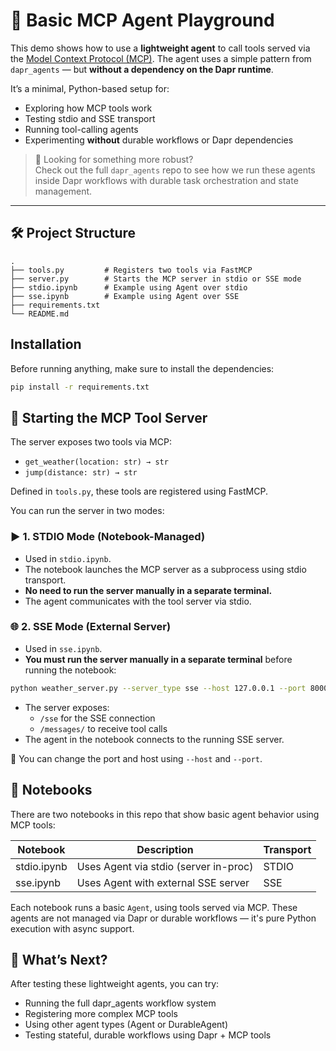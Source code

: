 # 🧪 Basic MCP Agent Playground

This demo shows how to use a **lightweight agent** to call tools served via the [Model Context Protocol (MCP)](https://modelcontextprotocol.io/introduction). The agent uses a simple pattern from `dapr_agents` — but **without a dependency on the Dapr runtime**.

It’s a minimal, Python-based setup for:

- Exploring how MCP tools work
- Testing stdio and SSE transport
- Running tool-calling agents
- Experimenting **without** durable workflows or Dapr dependencies

> 🧠 Looking for something more robust?  
> Check out the full `dapr_agents` repo to see how we run these agents inside Dapr workflows with durable task orchestration and state management.

---

## 🛠️ Project Structure

```text
.
├── tools.py         # Registers two tools via FastMCP
├── server.py        # Starts the MCP server in stdio or SSE mode
├── stdio.ipynb      # Example using Agent over stdio
├── sse.ipynb        # Example using Agent over SSE
├── requirements.txt
└── README.md
```

## Installation

Before running anything, make sure to install the dependencies:

```bash
pip install -r requirements.txt
```

## 🚀 Starting the MCP Tool Server

The server exposes two tools via MCP:

* `get_weather(location: str) → str`
* `jump(distance: str) → str`

Defined in `tools.py`, these tools are registered using FastMCP.

You can run the server in two modes:

### ▶️ 1. STDIO Mode (Notebook-Managed)

- Used in `stdio.ipynb`.
- The notebook launches the MCP server as a subprocess using stdio transport.
- **No need to run the server manually in a separate terminal.**
- The agent communicates with the tool server via stdio.

### 🌐 2. SSE Mode (External Server)

- Used in `sse.ipynb`.
- **You must run the server manually in a separate terminal** before running the notebook:

```bash
python weather_server.py --server_type sse --host 127.0.0.1 --port 8000
```

- The server exposes:
  * `/sse` for the SSE connection
  * `/messages/` to receive tool calls
- The agent in the notebook connects to the running SSE server.

📌 You can change the port and host using `--host` and `--port`.

## 📓 Notebooks

There are two notebooks in this repo that show basic agent behavior using MCP tools:

| Notebook      | Description                                      | Transport |
|--------------|--------------------------------------------------|-----------|
| stdio.ipynb  | Uses Agent via stdio (server in-proc)  | STDIO     |
| sse.ipynb    | Uses Agent with external SSE server    | SSE       |

Each notebook runs a basic `Agent`, using tools served via MCP. These agents are not managed via Dapr or durable workflows — it's pure Python execution with async support.

## 🔄 What’s Next?

After testing these lightweight agents, you can try:

* Running the full dapr_agents workflow system
* Registering more complex MCP tools
* Using other agent types (Agent or DurableAgent)
* Testing stateful, durable workflows using Dapr + MCP tools